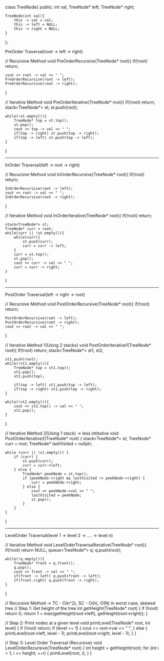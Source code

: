 class TreeNode{
public:
    int val;
    TreeNode* left;
    TreeNode* right;
    
    TreeNode(int val){
        this -> val = val;
        this -> left = NULL;
        this -> right = NULL;
    }
};

PreOrder Traversal(root -> left -> right)

// Recursive Method
void PreOrderRecursive(TreeNode* root){
    if(!root) return;
    
    cout << root -> val << " ";
    PreOrderRecursive(root -> left);
    PreOrderRecursive(root -> right);
}

// Iterative Method
void PreOrderIterative(TreeNode* root){
    if(!root) return;
    stack<TreeNode*> st;
    st.push(root);
    
    while(!st.empty()){
        TreeNode* top = st.top();
        st.pop();
        cout << top -> val << " ";
        if(top -> right) st.push(top -> right);
        if(top -> left) st.push(top -> left);
    }
}

--------------------------------------------------------------------------------------------------------------------------------------------

InOrder Traversal(left -> root -> right)

// Recursive Method 
void InOrderRecursive(TreeNode* root){
    if(!root) return;
    
    InOrderRecursive(root -> left);
    cout << root -> val << " ";
    InOrderRecursive(root -> right);
}

// Iterative Method
void InOrderIterative(TreeNode* root){
    if(!root) return;
    
    stack<TreeNode*> st;
    TreeNode* curr = root;
    while(curr || !st.empty()){
        while(curr){
            st.push(curr);
            curr = curr -> left;
        }
        curr = st.top();
        st.pop();
        cout << curr -> val << " ";
        curr = curr -> right;
    }
}

--------------------------------------------------------------------------------------------------------------------------------------------

PostOrder Traversal(left -> right -> root)

// Recursive Method
void PostOrderRecursive(TreeNode* root){
    if(!root) return;
    
    PostOrderRecursive(root -> left);
    PostOrderRecursive(root -> right);
    cout << root -> val << " ";
}

// Iterative Method 1(Using 2 stacks)
void PostOrderIterative1(TreeNode* root){
    if(!root) return;
    stack<TreeNode*> st1, st2;
    
    st1.push(root);
    while(!st1.empty()){
        TreeNode* top = st1.top();
        st1.pop();
        st2.push(top);
        
        if(top -> left) st1.push(top -> left);
        if(top -> right) st1.push(top -> right);
    }
    
    while(!st2.empty()){
        cout << st2.top() -> val << " ";
        st2.pop();
    }
}

// Iterative Method 2(Using 1 stack) -> less intitutive
void PostOrderIterative2(TreeNode* root) {
    stack<TreeNode*> st;
    TreeNode* curr = root;
    TreeNode* lastVisited = nullptr;

    while (curr || !st.empty()) {
        if (curr) {
            st.push(curr);
            curr = curr->left;
        } else {
            TreeNode* peekNode = st.top();
            if (peekNode->right && lastVisited != peekNode->right) {
                curr = peekNode->right;
            } else {
                cout << peekNode->val << " ";
                lastVisited = peekNode;
                st.pop();
            }
        }
    }
}

--------------------------------------------------------------------------------------------------------------------------------------------

LevelOrder Traversal(level 1 -> level 2 -> .... -> level n)

// Iterative Method
void LevelOrderTraversalIterative(TreeNode* root){
    if(!root) return NULL;
    queue<TreeNode*> q;
    q.push(root);
    
    while(!q.empty()){
        TreeNode* front = q.front();
        q.pop();
        cout << front -> val << " ";
        if(front -> left) q.push(front -> left);
        if(front.right) q.push(front -> right);
    }
}

// Recursive Method -> TC - O(n^2), SC - O(h), O(N) in worst case, skewed tree
// Step 1: Get height of the tree
int getHeight(TreeNode* root) {
    if (!root) return 0;
    return 1 + max(getHeight(root->left), getHeight(root->right));
}

// Step 2: Print nodes at a given level
void printLevel(TreeNode* root, int level) {
    if (!root) return;
    if (level == 1) {
        cout << root->val << " ";
    } else {
        printLevel(root->left, level - 1);
        printLevel(root->right, level - 1);
    }
}

// Step 3: Level Order Traversal (Recursive)
void LevelOrderRecursive(TreeNode* root) {
    int height = getHeight(root);
    for (int i = 1; i <= height; ++i) {
        printLevel(root, i);
    }
}
